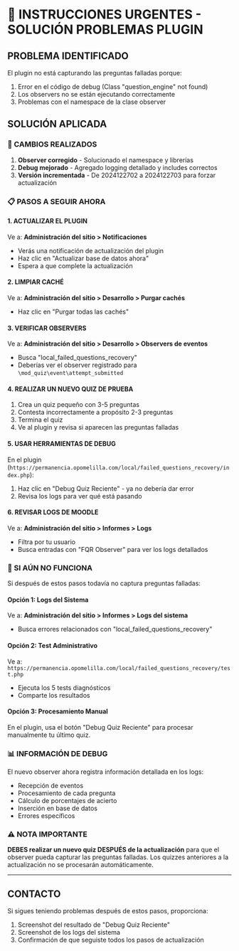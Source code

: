 # 🚨 INSTRUCCIONES URGENTES - SOLUCIÓN PROBLEMAS PLUGIN

## PROBLEMA IDENTIFICADO
El plugin no está capturando las preguntas falladas porque:
1. Error en el código de debug (Class "question_engine" not found)
2. Los observers no se están ejecutando correctamente
3. Problemas con el namespace de la clase observer

## SOLUCIÓN APLICADA

### 🔧 CAMBIOS REALIZADOS
1. **Observer corregido** - Solucionado el namespace y librerías
2. **Debug mejorado** - Agregado logging detallado y includes correctos
3. **Versión incrementada** - De 2024122702 a 2024122703 para forzar actualización

### 📋 PASOS A SEGUIR AHORA

#### 1. ACTUALIZAR EL PLUGIN
Ve a: **Administración del sitio > Notificaciones**
- Verás una notificación de actualización del plugin
- Haz clic en "Actualizar base de datos ahora"
- Espera a que complete la actualización

#### 2. LIMPIAR CACHÉ
Ve a: **Administración del sitio > Desarrollo > Purgar cachés**
- Haz clic en "Purgar todas las cachés"

#### 3. VERIFICAR OBSERVERS
Ve a: **Administración del sitio > Desarrollo > Observers de eventos**
- Busca "local_failed_questions_recovery"
- Deberías ver el observer registrado para `\mod_quiz\event\attempt_submitted`

#### 4. REALIZAR UN NUEVO QUIZ DE PRUEBA
1. Crea un quiz pequeño con 3-5 preguntas
2. Contesta incorrectamente a propósito 2-3 preguntas
3. Termina el quiz
4. Ve al plugin y revisa si aparecen las preguntas falladas

#### 5. USAR HERRAMIENTAS DE DEBUG
En el plugin (`https://permanencia.opomelilla.com/local/failed_questions_recovery/index.php`):
1. Haz clic en "Debug Quiz Reciente" - ya no debería dar error
2. Revisa los logs para ver qué está pasando

#### 6. REVISAR LOGS DE MOODLE
Ve a: **Administración del sitio > Informes > Logs**
- Filtra por tu usuario
- Busca entradas con "FQR Observer" para ver los logs detallados

### 🐛 SI AÚN NO FUNCIONA

Si después de estos pasos todavía no captura preguntas falladas:

#### Opción 1: Logs del Sistema
Ve a: **Administración del sitio > Informes > Logs del sistema**
- Busca errores relacionados con "local_failed_questions_recovery"

#### Opción 2: Test Administrativo
Ve a: `https://permanencia.opomelilla.com/local/failed_questions_recovery/test.php`
- Ejecuta los 5 tests diagnósticos
- Comparte los resultados

#### Opción 3: Procesamiento Manual
En el plugin, usa el botón "Debug Quiz Reciente" para procesar manualmente tu último quiz.

### 📊 INFORMACIÓN DE DEBUG
El nuevo observer ahora registra información detallada en los logs:
- Recepción de eventos
- Procesamiento de cada pregunta
- Cálculo de porcentajes de acierto
- Inserción en base de datos
- Errores específicos

### ⚠️ NOTA IMPORTANTE
**DEBES realizar un nuevo quiz DESPUÉS de la actualización** para que el observer pueda capturar las preguntas falladas. Los quizzes anteriores a la actualización no se procesarán automáticamente.

---

## CONTACTO
Si sigues teniendo problemas después de estos pasos, proporciona:
1. Screenshot del resultado de "Debug Quiz Reciente"
2. Screenshot de los logs del sistema
3. Confirmación de que seguiste todos los pasos de actualización 